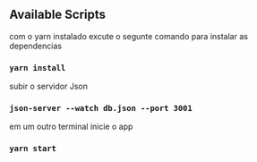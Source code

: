## Available Scripts

com o yarn instalado excute o segunte comando para instalar as dependencias
### `yarn install`

subir o servidor Json
### `json-server --watch db.json --port 3001`

em um outro terminal inicie o app
### `yarn start`
